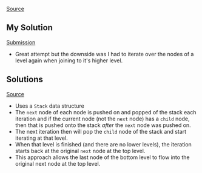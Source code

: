 [Source](https://leetcode.com/problems/flatten-a-multilevel-doubly-linked-list/description/)

## My Solution
[Submission](https://leetcode.com/problems/flatten-a-multilevel-doubly-linked-list/submissions/1393377821)
- Great attempt but the downside was I had to iterate over the nodes of a level again when joining to it's higher level.

## Solutions
[Source](https://leetcode.com/problems/flatten-a-multilevel-doubly-linked-list/solutions/540211/c-iterative-preorder-traversal-solution-beats-96-runtime)
- Uses a `Stack` data structure
- The `next` node of each node is pushed on and popped of the stack each iteration and if the current node (not the `next` node) has a `child` node, then that is pushed onto the stack *after* the `next` node was pushed on.
- The next iteration then will pop the `child` node of the stack and start iterating at that level.
- When that level is finished (and there are no lower levels), the iteration starts back at the  original `next` node at the top level.
- This approach allows the last node of the bottom level to flow into the original next node at the top level.

